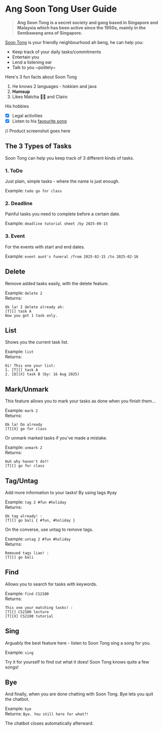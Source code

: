 # Ang Soon Tong User Guide
> **Ang Soon Tong is a secret society and gang based in Singapore and Malaysia which has been active since the 1950s, mainly in the Sembawang area of Singapore.**

[Soon Tong](https://soundcloud.com/21ast/21-ast-pht-gss-18siaokimtian) is your friendly neighbourhood ah beng, he can help you:

- Keep track of your daily tasks/commitments
- Entertain you
- Lend a listening ear
- Talk to you ~politely~

Here's 3 fun facts about Soon Tong

1. He knows 2 languages - hokkien and java
2. **Humsup**
3. Likes Matcha 🍵🍃 and Clairo

His hobbies

- [x] Legal activities
- [x] Listen to his [favourite song](https://soundcloud.com/nicholas-chong-19/crazy-baby-nightcore-remix?si=4a9cc4d856c940eab66aadf5184fc5b4&utm_source=clipboard&utm_medium=text&utm_campaign=social_sharing)

// Product screenshot goes here

## The 3 Types of Tasks

Soon Tong can help you keep track of 3 different kinds of tasks.

### 1. ToDo
Just plain, simple tasks - where the name is just enough.

Example: `todo go for class`

### 2. Deadline
Painful tasks you need to complete before a certain date.

Example: `deadline tutorial sheet /by 2025-09-15`

### 3. Event
For the events with start and end dates.

Example: `event aunt's funeral /from 2025-02-15 /to 2025-02-16`

## Delete
Remove added tasks easily, with the delete feature.

Example: `delete 2`\
Returns: 
```
Ok la! I delete already ah:
[T][] task A
Now you got 1 task only.
```

## List
Shows you the current task list.

Example: `list`\
Returns: 
```
Oi! This one your list:
1. [T][] task A
2. [D][X] task B (by: 16 Aug 2025)
```

## Mark/Unmark
This feature allows you to mark your tasks
as done when you finish them...

Example: `mark 2`\
Returns:
```
Ok la! Do already
[T][X] go for class 
```

Or unmark marked tasks if you've made a mistake.

Example: `unmark 2`\
Returns:
```
Huh why haven't do?!
[T][] go for class 
```

## Tag/Untag
Add more information to your tasks! By using tags #yay

Example: `tag 2 #fun #holiday`\
Returns: 
```
Ok tag already! :
[T][] go bali { #fun, #holiday }
```

On the converse, use untag to remove tags.

Example: `untag 2 #fun #holiday`\
Returns:
```
Removed tags liao! :
[T][] go bali
```

## Find
Allows you to search for tasks with keywords.

Example: `find CS2100`\
Returns:
```
This one your matching tasks! :
[T][] CS2100 lecture
[T][X] CS2100 tutorial
```

## Sing
Arguably the best feature here - listen to Soon Tong sing a song for you.

Example: `sing`

Try it for yourself to find out what it does! Soon Tong knows quite a few songs!

## Bye
And finally, when you are done chatting with Soon Tong. Bye lets you quit the chatbot.

Example: `bye`\
Returns: `Bye. You still here for what?!`

The chatbot closes automatically afterward.
